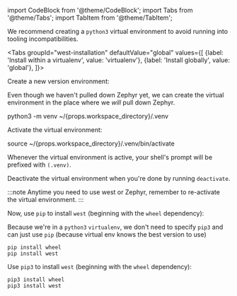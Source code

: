 import CodeBlock from '@theme/CodeBlock';
import Tabs from '@theme/Tabs';
import TabItem from '@theme/TabItem';

We recommend creating a `python3` virtual environment to avoid running into
tooling incompatibilities.

<Tabs
groupId="west-installation"
defaultValue="global"
values={[
{label: 'Install within a virtualenv', value: 'virtualenv'},
{label: 'Install globally', value: 'global'},
]}>
<TabItem value="virtualenv">

Create a new version environment:

Even though we haven't pulled down Zephyr yet, we can create the virtual environment in the place where we _will_ pull
down Zephyr.

<CodeBlock>
python3 -m venv ~/{props.workspace_directory}/.venv
</CodeBlock>

Activate the virtual environment:

<CodeBlock>
source ~/{props.workspace_directory}/.venv/bin/activate
</CodeBlock>

Whenever the virtual environment is active, your shell's prompt will be prefixed with `(.venv)`.

Deactivate the virtual environment when you're done by running `deactivate`.

:::note
Anytime you need to use west or Zephyr, remember to re-activate the virtual environment.
:::

Now, use `pip` to install `west` (beginning with the `wheel` dependency):

Because we're in a `python3` `virtualenv`, we don't need to specify `pip3` and can just use `pip` (because virtual env knows the best version to use)

```
pip install wheel
pip install west
```
</TabItem>
<TabItem value="global">

Use `pip3` to install `west` (beginning with the `wheel` dependency):

```
pip3 install wheel
pip3 install west
```
</TabItem>
</Tabs>
